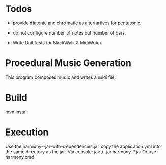 # Todos
* provide diatonic and chromatic as alternatives for pentatonic.

* do not configure number of notes but number of bars.
* Write UnitTests for BlackWalk & MidiWriter

# Procedural Music Generation
This program composes music and writes a midi file.

# Build
mvn install

# Execution
Use the harmony-<Version>-jar-with-dependencies.jar
copy the application.yml into the same directory as the jar.
Via console: java -jar harmony-*.jar
Or use harmony.cmd